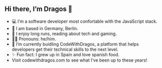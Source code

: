 ## Hi there, I’m Dragos :wave:
- :computer: I’m a software developer most confortable with the JavaScript stack.
- :house_with_garden: I am based in Germany, Berlin.
- :jigsaw: I enjoy long runs, reading about tech and gaming.
- :ok_woman: Pronouns: he/him.
- :mag_right: I’m currently buidling CodeWithDragos, a platform that helps developers get their technical skills to the next level.
- :sparkles: Fun fact: I grew up in Spain and love spanish food.
- Visit codewithdragos.com to see what I’ve been up to these years!
